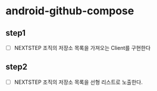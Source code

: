 # android-github-compose

## step1
- [ ] NEXTSTEP 조직의 저장소 목록을 가져오는 Client를 구현한다

## step2
- [ ] NEXTSTEP 조직의 저장소 목록을 선형 리스트로 노출한다.
